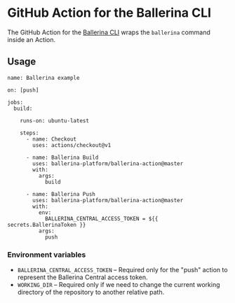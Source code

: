 # GitHub Action for the Ballerina CLI

The GitHub Action for the [Ballerina CLI](https://ballerina.io/) wraps the `ballerina` command inside an Action.

## Usage

```
name: Ballerina example

on: [push]

jobs:
  build:
    
    runs-on: ubuntu-latest
    
    steps:
      - name: Checkout
        uses: actions/checkout@v1
    
      - name: Ballerina Build
        uses: ballerina-platform/ballerina-action@master
        with:
          args: 
            build

      - name: Ballerina Push
        uses: ballerina-platform/ballerina-action@master
        with:
          env: 
            BALLERINA_CENTRAL_ACCESS_TOKEN = ${{ secrets.BallerinaToken }}
          args: 
            push 

```

### Environment variables

- `BALLERINA_CENTRAL_ACCESS_TOKEN` – Required only for the "push" action to represent the Ballerina Central access token.
- `WORKING_DIR` – Required only if we need to change the current working directory of the repository to another relative path. 

